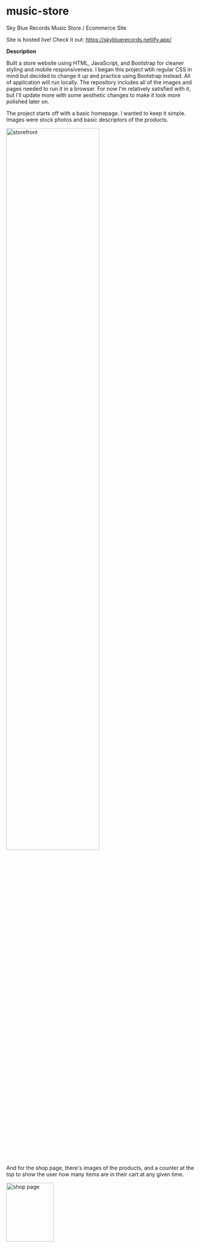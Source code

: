 # music-store
Sky Blue Records Music Store / Ecommerce Site

Site is hosted live! Check it out: https://skybluerecords.netlify.app/

**Description**

Built a store website using HTML, JavaScript, and Bootstrap for cleaner styling and mobile responsiveness. I began this project wtih regular CSS in mind but decided to change it up and practice using Bootstrap instead. All of application will run locally. The repository includes all of the images and pages needed to run it in a browser. For now I'm relatively satisfied with it, but I'll update more with some aesthetic changes to make it look more polished later on.

The project starts off with a basic homepage. I wanted to keep it simple. Images were stock photos and basic descriptors of the products.

<img width="70%" alt="storefront" src="https://github.com/jamieblue4/music-store/assets/110658282/8aac0086-e741-4aea-af82-9f61f7f63468">

And for the shop page, there's images of the products, and a counter at the top to show the user how many items are in their cart at any given time.

<img width="50%" height="20%" alt="shop page" src="https://github.com/jamieblue4/music-store/assets/110658282/01e2d0b8-670e-4dbb-978d-78d24352198c">

For easier navigation, I included a drop down menu.

<img width="187" alt="nav menu" src="https://github.com/jamieblue4/music-store/assets/110658282/ea50da26-f30d-4ef5-a780-5ae7d23e0576">


Aside from rendering the cart items in the cart button, there's a checkout feature, add/remove options, and the session refreshes upon "ordering". Ran into a bug during making this project that let quantity go into the negatives, but that's since been resolved and doesn't go below zero.

<img width="80%" alt="cart" src="https://github.com/jamieblue4/music-store/assets/110658282/99d10090-b0e1-41f3-932b-2485a33318d5">


I chose a modal component for the shopping cart because I like the separation it gives between the shop page and the user's cart. I also like how it can be in the background if the user needs to add more items or keep browsing.
